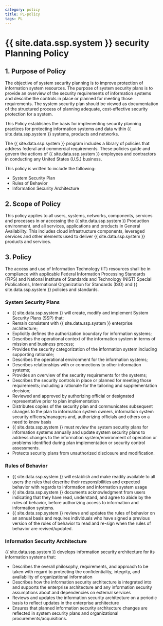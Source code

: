 ```yaml
---
category: policy
title: PL-policy
tags: PL
---
```

# {{ site.data.ssp.system }} security Planning Policy

## 1. Purpose of Policy
The objective of system security planning is to improve protection of information system resources. The purpose of system security plans is to provide an overview of the security requirements of information systems and describe the controls in place or planned for meeting those requirements. The system security plan should be viewed as documentation of the structured process of planning adequate, cost-effective security protection for a system.

This Policy establishes the basis for implementing security planning practices for protecting information systems and data within {{ site.data.ssp.system }} systems, products and networks.

The {{ site.data.ssp.system }} program includes a library of policies that address federal and commercial requirements. These policies guide and govern the actions of {{ site.data.ssp.system }} employees and contractors in conducting any United States (U.S.) business.

This policy is written to include the following:
* System Security Plan
* Rules of Behavior
* Information Security Architecture

## 2. Scope of Policy
This policy applies to all users, systems, networks, components, services and processes in or accessing the {{ site.data.ssp.system }} Production environment, and all services, applications and products in General Availability.  This includes cloud infrastructure components, leveraged services and other elements used to deliver {{ site.data.ssp.system }} products and services.

## 3. Policy
The access and use of Information Technology (IT) resources shall be in compliance with applicable Federal Information Processing Standards (FIPS) and National Institute of Standards and Technology (NIST) Special Publications, International Organization for Standards (ISO) and {{ site.data.ssp.system }} policies and standards.

### System Security Plans
* {{ site.data.ssp.system }} will create, modify and implement System Security Plans (SSP) that:
 * Remain consistent with {{ site.data.ssp.system }} enterprise architecture;
 * Explicitly defines the authorization boundary for information systems;
 * Describes the operational context of the information system in terms of mission and business process;
 * Provides the security categorization of the information system including supporting rationale;
 * Describes the operational environment for the information systems;
 * Describes relationships with or connections to other information systems;
 * Provides an overview of the security requirements for the systems;
 * Describes the security controls in place or planned for meeting those requirements; including a rationale for the tailoring and supplementation decision;
 * Reviewed and approved by authorizing official or designated representative prior to plan implementation
* Distributes copies of the security plan and communicates subsequent changes to the plan to information system owners, information system security officers/managers and, authorizing officials and others on a need to know basis
* {{ site.data.ssp.system }} must review the system security plans for information systems annually and update system security plans to address changes to the information system/environment of operation or problems identified during plan implementation or security control assessments.
* Protects security plans from unauthorized disclosure and modification.

### Rules of Behavior
* {{ site.data.ssp.system }} will establish and make readily available to all users the rules that describe their responsibilities and expected behavior with regards to information and information system usage
* {{ site.data.ssp.system }} documents acknowledgment from users indicating that they have read, understand, and agree to abide by the rules of behavior, before authorizing access to information and information systems.
* {{ site.data.ssp.system }} reviews and updates the rules of behavior on an annual basis and requires individuals who have signed a previous version of the rules of behavior to read and re-sign when the rules of behavior are revised/updated.

### Information Security Architecture
{{ site.data.ssp.system }} develops information security architecture for its information systems that:
* Describes the overall philosophy, requirements, and approach to be taken with regard to protecting the confidentiality, integrity, and availability of organizational information
* Describes how the information security architecture is integrated into and supports the enterprise architecture and any information security assumptions about and dependencies on external services
* Reviews and updates the information security architecture on a periodic basis to reflect updates in the enterprise architecture
* Ensures that planned information security architecture changes are reflected in system security plans and organizational procurements/acquisitions.
